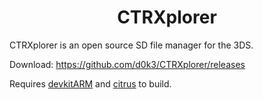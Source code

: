 <b><center>CTRXplorer</center></b>
==========

CTRXplorer is an open source SD file manager for the 3DS.

Download: https://github.com/d0k3/CTRXplorer/releases

Requires [devkitARM](http://sourceforge.net/projects/devkitpro/files/devkitARM/) and [citrus](https://github.com/Steveice10/citrus) to build.
